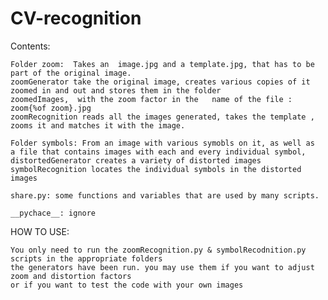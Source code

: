 # CV-recognition

Contents:

    Folder zoom:  Takes an  image.jpg and a template.jpg, that has to be part of the original image. 
    zoomGenerator take the original image, creates various copies of it zoomed in and out and stores them in the folder 
    zoomedImages,  with the zoom factor in the   name of the file : zoom{%of zoom}.jpg
    zoomRecognition reads all the images generated, takes the template , zooms it and matches it with the image.

    Folder symbols: From an image with various symobls on it, as well as 
    a file that contains images with each and every individual symbol, 
    distortedGenerator creates a variety of distorted images  
    symbolRecognition locates the individual symbols in the distorted images
    
    share.py: some functions and variables that are used by many scripts. 
    
    __pychace__: ignore
    
HOW TO USE:

    You only need to run the zoomRecognition.py & symbolRecodnition.py scripts in the appropriate folders
    the generators have been run. you may use them if you want to adjust zoom and distortion factors
    or if you want to test the code with your own images
    
